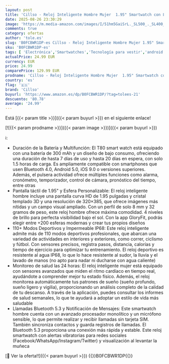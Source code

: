 ```yaml
---
layout: post
title: 'Cillso - Reloj Inteligente Hombre Mujer  1.95" Smartwatch con Llamadas Bluetooth y Notificación  110+ Deportivos Smart Watch con Podómetro/Pulsómetro/Monitor de Sueño  IP68 Pulsera Actividad para Android iOS'
date: 2025-08-26 23:30:29
image: 'https://m.media-amazon.com/images/I/51hm5GaiSrL._SL500_._SL400_.jpg'
comments: true
category: ofertas
author: 'tole.es'
slug: 'B0FCBWR1DP-es Cillso - Reloj Inteligente Hombre Mujer 1.95" Smartwatch...'
sku: 'B0FCBWR1DP-es'
tags: [ 'Electrónica','Smartwatches','Tecnología para vestir','android','cillso','🇪🇸', ]
actualPrice: 24.99 EUR
currency: EUR
price: 24.99
comparePrice: 129.99 EUR
prodname: 'Cillso - Reloj Inteligente Hombre Mujer  1.95" Smartwatch con Llamadas Bluetooth y Notificación  110+ Deportivos Smart Watch con Podómetro/Pulsómetro/Monitor de Sueño  IP68 Pulsera Actividad para Android iOS'
country: 'es'
flag: '🇪🇸'
brand: 'Cillso'
buyurl: 'https://www.amazon.es/dp/B0FCBWR1DP/?tag=tolees-21'
descuento: '80.78'
average: '24.99'
---
```


Está [{{< param title >}}]({{< param buyurl >}}) en el siguiente enlace!

[![{{< param prodname >}}]({{< param image >}})]({{< param buyurl >}})

ℹ️:

- Duración de la Batería y Multifunción: El T80 smart watch está equipado con una batería de 300 mAh y un diseño de bajo consumo, ofreciendo una duración de hasta 7 días de uso y hasta 20 días en espera, con solo 1.5 horas de carga. Es ampliamente compatible con smartphones que usen Bluetooth 4.0, Android 5.0, iOS 9.0 o versiones superiores. Además, el pulsera actividad ofrece múltiples funciones como alarma, cronómetro, temporizador, control de cámara, pronóstico del tiempo, entre otras
- Pantalla táctil de 1.95" y Esfera Personalizable: El reloj inteligente hombre incluye una pantalla curva HD de 1.95 pulgadas y cristal templado 3D y una resolución de 320×385, que ofrece imágenes más nítidas y un campo visual ampliado. Con un perfil de solo 8 mm y 32 gramos de peso, este reloj hombre ofrece máxima comodidad. 4 niveles de brillo para perfecta visibilidad bajo el sol. Con la app GloryFit, podrás elegir entre +200 esferas modernas y crear tus propios diseños
- 110+ Modos Deportivos y Impermeable IP68: Este reloj inteligente admite más de 110 modos deportivos profesionales, que abarcan una variedad de actividades en interiores y exteriores, como correr, ciclismo y fútbol. Con sensores precisos, registra pasos, distancia, calorías y tiempo de ejercicio para optimizar tu entrenamiento. El reloj deportivo es resistente al agua IP68, lo que lo hace resistente al sudor, la lluvia y el lavado de manos (no apto para nadar ni ducharse con agua caliente)
- Monitoreo de salud las 24 horas: El reloj inteligente mujer está equipado con sensores avanzados que miden el ritmo cardíaco en tiempo real, ayudándote a comprender mejor tu estado físico. Además, el reloj monitorea automáticamente tus patrones de sueño (sueño profundo, sueño ligero y vigilia), proporcionando un análisis completo de la calidad de tu descanso. A través de la aplicación, puedes consultar los informes de salud semanales, lo que te ayudará a adoptar un estilo de vida más saludable
- Llamadas Bluetooth 5.3 y Notificación de Mensajes: Este smartwatch hombre cuenta con un avanzado procesador monolítico y un micrófono sensible, lo que permite realizar y recibir llamadas sin tarjeta SIM. También sincroniza contactos y guarda registros de llamadas. El Bluetooth 5.3 proporciona una conexión más rápida y estable. Este reloj smartwatch con alertas vibratorias para redes sociales (Facebook/WhatsApp/Instagram/Twitter) y visualización al levantar la muñeca

[🛒 Ver la oferta!!]({{< param buyurl >}})
{{<world>}}B0FCBWR1DP{{</world>}}
